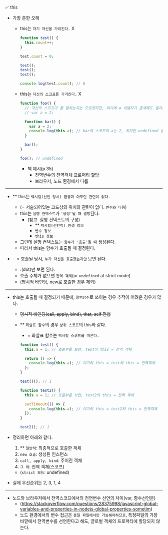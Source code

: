 ✅ this

- 가장 흔한 오해

  - this는 `자기 자신을 가리킨다.` X

    ```js
    function test() {
      this.count++;
    }

    test.count = 0;

    test();
    test();
    test();

    console.log(test.count); // 0
    ```

  - this는 `자신의 스코프를 가리킨다.` X

    ```js
    function foo() {
      // 자신의 스코프가 뭘 말하는지는 모르겠지만, 여기에 a 식별자가 존재해도 결과는 마찬가지
      // var a = 2;

      function bar() {
        var a = 2;
        console.log(this.a); // bar의 스코프의 a는 2, 하지만 undefined 출력
      }

      bar();
    }

    foo(); // undefined
    ```

    - 책 예시(p.35)
      - 전역변수의 전역객체 프로퍼티 할당
      - 브라우저, 노드 환경에서 다름

<hr />

- \*\* this는 `렉시컬(선언 당시) 환경과 아무런 관련이 없다.`
  - (= 서술되어있는 코드상의 위치와 관련이 없다. `변수와 다름`)
  - this는 `실행 컨텍스트`가 `'생성'될 때 결정`된다.
    - (참고. 실행 컨텍스트의 구성)
      - \*\* `렉시컬(선언적) 환경 정보`
      - `변수 정보`
      - `this 정보`
  - 그런데 실행 컨텍스트는 `함수가 '호출'될 때` 생성된다.
  - 따라서 this는 함수가 호출될 때 결정된다.
- --> 호출될 당시, `누가 자신을 호출했는지만` 보면 된다.

  - .(dot)만 보면 된다.
  - 호출 주체가 없으면 `전역 객체`(or `undefined` at strict mode)
  - (명시적 바인딩, new로 호출한 경우 제외)

<hr />

- this는 호출될 때 결정되기 때문에, `콜백함수`로 쓰이는 경우 추적이 어려운 경우가 많다.

  - <s>명시적 바인딩(call, apply, bind), that, self 편법</s>
  - \*\* `화살표 함수`의 경우 `상위 스코프`의 this와 같다.

    - = 화살표 함수는 `렉시컬 스코프를 따른다.`

    ```javascript
    function test() {
      this.a = 1; // 호출부를 보면, test의 this = 전역 객체

      return () => {
        console.log(this.a); // 여기의 this = test의 this = 전역객체
      };
    }

    test()(); // 1

    function test2() {
      this.a = 1; // 호출부를 보면, test2의 this = 전역 객체

      setTimeout(() => {
        console.log(this.a); // 여기의 this = test2의 this = 전역객체
      });
    }

    test2(); // 1
    ```

- 정리하면 아래와 같다.
  1. \*\* `일반적`: 최종적으로 호출한 객체
  2. `new 호출`: 생성된 인스턴스
  3. `call, apply, bind`: 주어진 객체
  4. `그 외`: 전역 객체(스코프)
  - (`strict 모드`: undefined)
- 실제 우선순위는 2, 3, 1, 4

<hr>

- 노드와 브라우저에서 전역스코프에서의 전연변수 선언의 차이(var, 함수선언문)
  - (https://stackoverflow.com/questions/28375998/javascript-global-variables-and-properties-in-nodejs-global-properties-sometim)
  - 노드 환경에서의 변수 접근은 `동일 파일에서만 가능해야하므로`, 특정파일의 가장 바깥에서 전역변수를 선언한다고 해도, 글로벌 객체의 프로퍼티에 할당되지 않는다.
